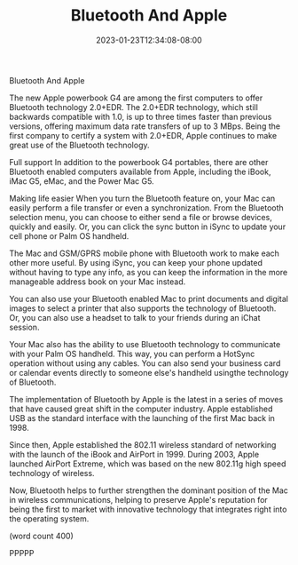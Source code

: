 ﻿---
title: "Bluetooth And Apple"
date: 2023-01-23T12:34:08-08:00
description: "Bluetooth Technology Tips for Web Success"
featured_image: "/images/Bluetooth Technology.jpg"
tags: ["Bluetooth Technology"]
---

Bluetooth And Apple

The new Apple powerbook G4 are among the first
computers to offer Bluetooth technology 2.0+EDR.
The 2.0+EDR technology, which still backwards
compatible with 1.0, is up to three times faster
than previous versions, offering maximum data rate
transfers of up to 3 MBps.  Being the first company
to certify a system with 2.0+EDR, Apple continues
to make great use of the Bluetooth technology.

Full support
In addition to the powerbook G4 portables, there
are other Bluetooth enabled computers available
from Apple, including the iBook, iMac G5, eMac,
and the Power Mac G5.  

Making life easier
When you turn the Bluetooth feature on, your Mac
can easily perform a file transfer or even a
synchronization.  From the Bluetooth selection
menu, you can choose to either send a file or 
browse devices, quickly and easily.  Or, you can
click the sync button in iSync to update your
cell phone or Palm OS handheld.  

The Mac and GSM/GPRS mobile phone with Bluetooth
work to make each other more useful.  By using
iSync, you can keep your phone updated without
having to type any info, as you can keep the 
information in the more manageable address book
on your Mac instead.  

You can also use your Bluetooth enabled Mac to
print documents and digital images to select a
printer that also supports the technology of
Bluetooth.  Or, you can also use a headset to
talk to your friends during an iChat session.

Your Mac also has the ability to use Bluetooth
technology to communicate with your Palm OS
handheld.  This way, you can perform a HotSync
operation without using any cables.  You can also 
send your business card or calendar events directly 
to someone else's handheld usingthe technology of
Bluetooth.  

The implementation of Bluetooth by Apple is the
latest in a series of moves that have caused
great shift in the computer industry.  Apple
established USB as the standard interface with
the launching of the first Mac back in 1998.

Since then, Apple established the 802.11 wireless
standard of networking with the launch of the
iBook and AirPort in 1999.  During 2003, Apple
launched AirPort Extreme, which was based on
the new 802.11g high speed technology of wireless.

Now, Bluetooth helps to further strengthen the
dominant position of the Mac in wireless
communications, helping to preserve Apple's 
reputation for being the first to market with
innovative technology that integrates right into
the operating system.

(word count 400)

PPPPP
